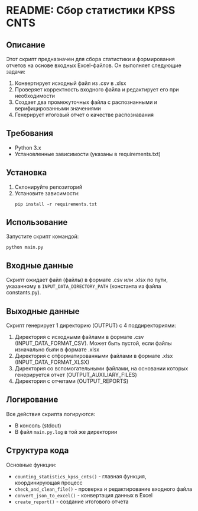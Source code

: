 # README: Сбор статистики KPSS CNTS

## Описание
Этот скрипт предназначен для сбора статистики и формирования отчетов на основе входных Excel-файлов. Он выполняет следующие задачи:
1. Конвертирует исходный файл из .csv в .xlsx
2. Проверяет корректность входного файла и редактирует его при необходимости
3. Создает два промежуточных файла с распознанными и верифицированными значениями
4. Генерирует итоговый отчет о качестве распознавания

## Требования
- Python 3.x
- Установленные зависимости (указаны в requirements.txt)

## Установка
1. Склонируйте репозиторий
2. Установите зависимости:
   ```
   pip install -r requirements.txt
   ```

## Использование
Запустите скрипт командой:
```
python main.py
```

## Входные данные
Скрипт ожидает файл (файлы) в формате .csv или .xlsx по пути, указанному в `INPUT_DATA_DIRECTORY_PATH` 
(константа из файла constants.py). 

## Выходные данные
Скрипт генерирует 1 директорию (OUTPUT) с 4 поддиректориями:
1. Директория с исходными файлами в формате .csv (INPUT_DATA_FORMAT_CSV). Может быть пустой, если файлы изначально были в формате .xlsx
2. Директория с отформатированными файлами в формате .xlsx (INPUT_DATA_FORMAT_XLSX)
3. Директория со вспомогательными файлами, на основании которых генерируется отчет (OUTPUT_AUXILIARY_FILES)
4. Директория с отчетами (OUTPUT_REPORTS)

## Логирование
Все действия скрипта логируются:
- В консоль (stdout)
- В файл `main.py.log` в той же директории

## Структура кода
Основные функции:
- `counting_statistics_kpss_cnts()` - главная функция, координирующая процесс
- `check_and_clean_file()` - проверка и редактирование входного файла
- `convert_json_to_excel()` - конвертация данных в Excel
- `create_report()` - создание итогового отчета
